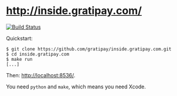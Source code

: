# http://inside.gratipay.com/

[![Build Status](https://travis-ci.org/gratipay/inside.gratipay.com.svg)](https://travis-ci.org/gratipay/inside.gratipay.com)

Quickstart:

```
$ git clone https://github.com/gratipay/inside.gratipay.com.git
$ cd inside.gratipay.com
$ make run
[...]
```

Then: [http://localhost:8536/](http://localhost:8536/).

You need `python` and `make`, which means you need Xcode.

